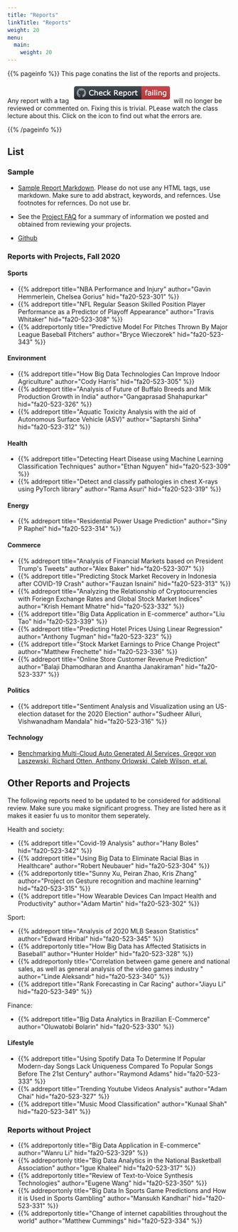 ```yaml
---
title: "Reports"
linkTitle: "Reports"
weight: 20
menu:
  main:
    weight: 20
---
```


{{% pageinfo %}}
This page conatins the list of the reports and projects.

Any report with a tag ![](../report/failed-check.png) will no longer
be reviewed or commented on. Fixing this is trivial. PLease watch the
class lecture about this. Click on the icon to find out what the
errors are.

{{% /pageinfo %}}

## List

### Sample

* [Sample Report Markdown](https://raw.githubusercontent.com/cybertraining-dsc/fa20-523-312/main/project/project.md). Please
do not use any HTML tags, use markdown. Make sure to add abstract,
keywords, and refernces. Use footnotes for refernces. Do not use br.

* See the [Project FAQ](project-faq) for a summary of information we
  posted and obtained from reviewing your projects.

* [Github](https://github.com/cybertraining-dsc)

### Reports with Projects, Fall 2020


#### Sports

* {{% addreport title="NBA Performance and Injury" author="Gavin Hemmerlein, Chelsea Gorius" hid="fa20-523-301" %}}
* {{% addreport title="NFL Regular Season Skilled Position Player Performance as a Predictor of Playoff Appearance" author="Travis Whitaker" hid="fa20-523-308" %}}
* {{% addreportonly title="Predictive Model For Pitches Thrown By Major League Baseball Pitchers" author="Bryce Wieczorek" hid="fa20-523-343" %}}

#### Environment

* {{% addreport title="How Big Data Technologies Can Improve Indoor Agriculture" author="Cody Harris" hid="fa20-523-305" %}}
* {{% addreport title="Analysis of Future of Buffalo Breeds and Milk Production Growth in India" author="Gangaprasad Shahapurkar" hid="fa20-523-326" %}}
* {{% addreport title="Aquatic Toxicity Analysis with the aid of Autonomous Surface Vehicle (ASV)" author="Saptarshi Sinha" hid="fa20-523-312" %}}

#### Health

* {{% addreport title="Detecting Heart Disease using Machine Learning Classification Techniques" author="Ethan Nguyen" hid="fa20-523-309" %}}
* {{% addreport title="Detect and classify pathologies in chest X-rays using PyTorch library" author="Rama Asuri" hid="fa20-523-319" %}}


#### Energy

* {{% addreport title="Residential Power Usage Prediction" author="Siny P Raphel" hid="fa20-523-314" %}}


#### Commerce

* {{% addreport title="Analysis of Financial Markets based on President Trump's Tweets" author="Alex Baker" hid="fa20-523-307" %}}
* {{% addreport title="Predicting Stock Market Recovery in Indonesia after COVID-19 Crash" author="Fauzan Isnaini" hid="fa20-523-313" %}}
* {{% addreport title="Analyzing the Relationship of Cryptocurrencies with Foriegn Exchange Rates and Global Stock Market Indices" author="Krish Hemant Mhatre" hid="fa20-523-332" %}}
* {{% addreport title="Big Data Application in E-commerce" author="Liu Tao" hid="fa20-523-339" %}}
* {{% addreport title="Predicting Hotel Prices Using Linear Regression" author="Anthony Tugman" hid="fa20-523-323" %}}
* {{% addreport title="Stock Market Earnings to Price Change Project" author="Matthew Frechette" hid="fa20-523-336" %}}
* {{% addreport
      title="Online Store Customer Revenue Prediction"
      author="Balaji Dhamodharan and Anantha Janakiraman"
	  hid="fa20-523-337" %}}

#### Politics

* {{% addreport title="Sentiment Analysis and Visualization using an US-election dataset for the 2020 Election" author="Sudheer Alluri, Vishwanadham Mandala" hid="fa20-523-316" %}}


#### Technology

*
  [Benchmarking Multi-Cloud Auto Generated AI Services, Gregor von Laszewski, Richard Otten, Anthony Orlowski, Caleb Wilson, et.al.](https://github.com/laszewski/laszewski.github.io/raw/master/papers/vonLaszewski-openapi.pdf)

## Other Reports and Projects

The following reports need to be updated to be considered for
additional review. Make sure you make significant progress.
They are listed here as it makes it easier fu us to monitor them
seperately.

Health and society:

* {{% addreport title="Covid-19 Analysis" author="Hany Boles" hid="fa20-523-342" %}}
* {{% addreport title="Using Big Data to Eliminate Racial Bias in Healthcare" author="Robert Neubauer" hid="fa20-523-304" %}}
* {{% addreportonly title="Sunny Xu, Peiran Zhao, Kris Zhang" author="Project on Gesture recognition and machine learning" hid="fa20-523-315" %}}
* {{% addreport title="How Wearable Devices Can Impact Health and Productivity" author="Adam Martin" hid="fa20-523-302" %}}

Sport:

* {{% addreport title="Analysis of 2020 MLB Season Statistics" author="Edward Hribal" hid="fa20-523-345" %}}
* {{% addreportonly title="How Big Data has Affected Statisicts in Baseball" author="Hunter Holder" hid="fa20-523-328" %}}
* {{% addreportonly title="Correlation between game genere and national sales, as well as general analysis of the video games industry " author="Linde Aleksandr" hid="fa20-523-340" %}}
* {{% addreport title="Rank Forecasting in Car Racing" author="Jiayu Li" hid="fa20-523-349" %}}

Finance:

* {{% addreport title="Big Data Analytics in Brazilian E-Commerce" author="Oluwatobi Bolarin" hid="fa20-523-330" %}}


#### Lifestyle

* {{% addreport title="Using Spotify Data To Determine If Popular Modern-day Songs Lack Uniqueness Compared To Popular Songs Before The 21st Century" author="Raymond Adams" hid="fa20-523-333" %}}
* {{% addreport title="Trending Youtube Videos Analysis" author="Adam Chai" hid="fa20-523-327" %}}
* {{% addreport title="Music Mood Classification" author="Kunaal Shah"
hid="fa20-523-341" %}}

### Reports without Project

* {{% addreportonly title="Big Data Application in E-commerce" author="Wanru Li" hid="fa20-523-329" %}}
* {{% addreportonly title="Big Data Analytics in the National Basketball Association" author="Igue Khaleel" hid="fa20-523-317" %}}
* {{% addreportonly title="Review of Text-to-Voice Synthesis Technologies" author="Eugene Wang" hid="fa20-523-350" %}}
* {{% addreportonly title="Big Data In Sports Game Predictions and How it is Used in Sports Gambling" author="Mansukh Kandhari" hid="fa20-523-331" %}}
* {{% addreportonly title="Change of internet capabilities throughout the world" author="Matthew Cummings" hid="fa20-523-334" %}}



